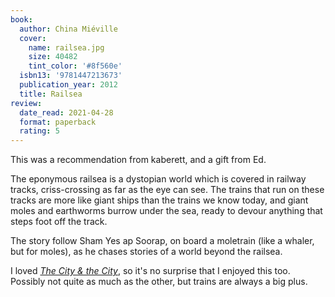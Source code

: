 ```yaml
---
book:
  author: China Miéville
  cover:
    name: railsea.jpg
    size: 40482
    tint_color: '#8f560e'
  isbn13: '9781447213673'
  publication_year: 2012
  title: Railsea
review:
  date_read: 2021-04-28
  format: paperback
  rating: 5
---
```


This was a recommendation from kaberett, and a gift from Ed.

The eponymous railsea is a dystopian world which is covered in railway tracks, criss-crossing as far as the eye can see.
The trains that run on these tracks are more like giant ships than the trains we know today, and giant moles and earthworms burrow under the sea, ready to devour anything that steps foot off the track.

The story follow Sham Yes ap Soorap, on board a moletrain (like a whaler, but for moles), as he chases stories of a world beyond the railsea.

I loved [*The City & the City*](/reviews/the-city-and-the-city/), so it's no surprise that I enjoyed this too.
Possibly not quite as much as the other, but trains are always a big plus.